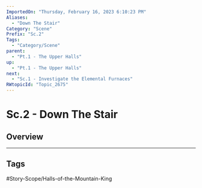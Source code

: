 ```yaml
---
ImportedOn: "Thursday, February 16, 2023 6:10:23 PM"
Aliases:
  - "Down The Stair"
Category: "Scene"
Prefix: "Sc.2"
Tags:
  - "Category/Scene"
parent:
  - "Pt.1 - The Upper Halls"
up:
  - "Pt.1 - The Upper Halls"
next:
  - "Sc.1 - Investigate the Elemental Furnaces"
RWtopicId: "Topic_2675"
---
```

# Sc.2 - Down The Stair
## Overview

---
## Tags
#Story-Scope/Halls-of-the-Mountain-King

